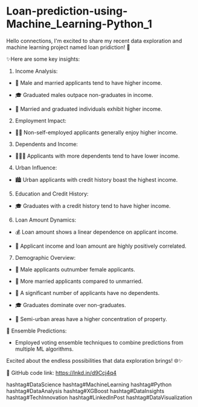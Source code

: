 # Loan-prediction-using-Machine_Learning-Python_1

Hello connections, I'm excited to share my recent data exploration and machine learning project named loan pridiction! 🚀 

✨Here are some key insights:

1. Income Analysis:

 - 🧔 Male and married applicants tend to have higher income.

 - 🎓 Graduated males outpace non-graduates in income.

 - 💍 Married and graduated individuals exhibit higher income.

2. Employment Impact:
 - 👩‍💼 Non-self-employed applicants generally enjoy higher income.

3. Dependents and Income:
 - 👨‍👩‍👧 Applicants with more dependents tend to have lower income.

4. Urban Influence:
 - 🏙️ Urban applicants with credit history boast the highest income.

5. Education and Credit History:
 - 🎓 Graduates with a credit history tend to have higher income.

6. Loan Amount Dynamics:
 - 💰 Loan amount shows a linear dependence on applicant income.

 - 🔄 Applicant income and loan amount are highly positively correlated.

7. Demographic Overview:

 - 👨 Male applicants outnumber female applicants.

 - 💑 More married applicants compared to unmarried.

 - 🚸 A significant number of applicants have no dependents.

 - 🎓 Graduates dominate over non-graduates.

 - 🏡 Semi-urban areas have a higher concentration of property.

🤝 Ensemble Predictions:
 - Employed voting ensemble techniques to combine predictions from multiple ML algorithms.

Excited about the endless possibilities that data exploration brings! 🌐✨ 

🔗 GitHub code link: https://lnkd.in/d9Ccj4q4

hashtag#DataScience hashtag#MachineLearning hashtag#Python hashtag#DataAnalysis hashtag#XGBoost hashtag#DataInsights hashtag#TechInnovation hashtag#LinkedInPost hashtag#DataVisualization
